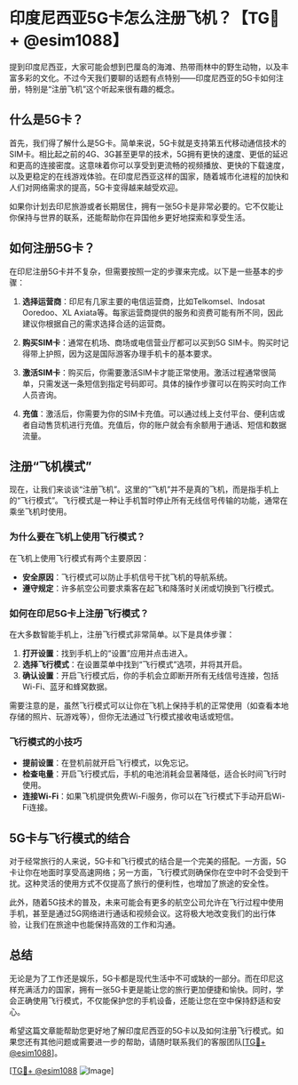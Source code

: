 # 印度尼西亚5G卡怎么注册飞机？【TG💪+ @esim1088】

提到印度尼西亚，大家可能会想到巴厘岛的海滩、热带雨林中的野生动物，以及丰富多彩的文化。不过今天我们要聊的话题有点特别——印度尼西亚的5G卡如何注册，特别是“注册飞机”这个听起来很有趣的概念。

## 什么是5G卡？

首先，我们得了解什么是5G卡。简单来说，5G卡就是支持第五代移动通信技术的SIM卡。相比起之前的4G、3G甚至更早的技术，5G拥有更快的速度、更低的延迟和更高的连接密度。这意味着你可以享受到更流畅的视频播放、更快的下载速度，以及更稳定的在线游戏体验。在印度尼西亚这样的国家，随着城市化进程的加快和人们对网络需求的提高，5G卡变得越来越受欢迎。

如果你计划去印尼旅游或者长期居住，拥有一张5G卡是非常必要的。它不仅能让你保持与世界的联系，还能帮助你在异国他乡更好地探索和享受生活。

## 如何注册5G卡？

在印尼注册5G卡并不复杂，但需要按照一定的步骤来完成。以下是一些基本的步骤：

1. **选择运营商**：印尼有几家主要的电信运营商，比如Telkomsel、Indosat Ooredoo、XL Axiata等。每家运营商提供的服务和资费可能有所不同，因此建议你根据自己的需求选择合适的运营商。

2. **购买SIM卡**：通常在机场、商场或电信营业厅都可以买到5G SIM卡。购买时记得带上护照，因为这是国际游客办理手机卡的基本要求。

3. **激活SIM卡**：购买后，你需要激活SIM卡才能正常使用。激活过程通常很简单，只需发送一条短信到指定号码即可。具体的操作步骤可以在购买时向工作人员咨询。

4. **充值**：激活后，你需要为你的SIM卡充值。可以通过线上支付平台、便利店或者自动售货机进行充值。充值后，你的账户就会有余额用于通话、短信和数据流量。

## 注册“飞机模式”

现在，让我们来谈谈“注册飞机”。这里的“飞机”并不是真的飞机，而是指手机上的“飞行模式”。飞行模式是一种让手机暂时停止所有无线信号传输的功能，通常在乘坐飞机时使用。

### 为什么要在飞机上使用飞行模式？

在飞机上使用飞行模式有两个主要原因：
- **安全原因**：飞行模式可以防止手机信号干扰飞机的导航系统。
- **遵守规定**：许多航空公司要求乘客在起飞和降落时关闭或切换到飞行模式。

### 如何在印尼5G卡上注册飞行模式？

在大多数智能手机上，注册飞行模式非常简单。以下是具体步骤：

1. **打开设置**：找到手机上的“设置”应用并点击进入。
2. **选择飞行模式**：在设置菜单中找到“飞行模式”选项，并将其开启。
3. **确认设置**：开启飞行模式后，你的手机会立即断开所有无线信号连接，包括Wi-Fi、蓝牙和蜂窝数据。

需要注意的是，虽然飞行模式可以让你在飞机上保持手机的正常使用（如查看本地存储的照片、玩游戏等），但你无法通过飞行模式接收电话或短信。

### 飞行模式的小技巧

- **提前设置**：在登机前就开启飞行模式，以免忘记。
- **检查电量**：开启飞行模式后，手机的电池消耗会显著降低，适合长时间飞行时使用。
- **连接Wi-Fi**：如果飞机提供免费Wi-Fi服务，你可以在飞行模式下手动开启Wi-Fi连接。

## 5G卡与飞行模式的结合

对于经常旅行的人来说，5G卡和飞行模式的结合是一个完美的搭配。一方面，5G卡让你在地面时享受高速网络；另一方面，飞行模式则确保你在空中时不会受到干扰。这种灵活的使用方式不仅提高了旅行的便利性，也增加了旅途的安全性。

此外，随着5G技术的普及，未来可能会有更多的航空公司允许在飞行过程中使用手机，甚至是通过5G网络进行通话和视频会议。这将极大地改变我们的出行体验，让我们在旅途中也能保持高效的工作和沟通。

## 总结

无论是为了工作还是娱乐，5G卡都是现代生活中不可或缺的一部分。而在印尼这样充满活力的国家，拥有一张5G卡更是能让您的旅行更加便捷和愉快。同时，学会正确使用飞行模式，不仅能保护您的手机设备，还能让您在空中保持舒适和安心。

希望这篇文章能帮助您更好地了解印度尼西亚的5G卡以及如何注册飞行模式。如果您还有其他问题或需要进一步的帮助，请随时联系我们的客服团队[[TG💪+ @esim1088](https://t.me/s/esim1088)]。

[[TG💪+ @esim1088](https://t.me/s/esim1088) ![Image](https://i.postimg.cc/4NQfJmqS/Snipaste-2025-05-13-00-14-12.png)]